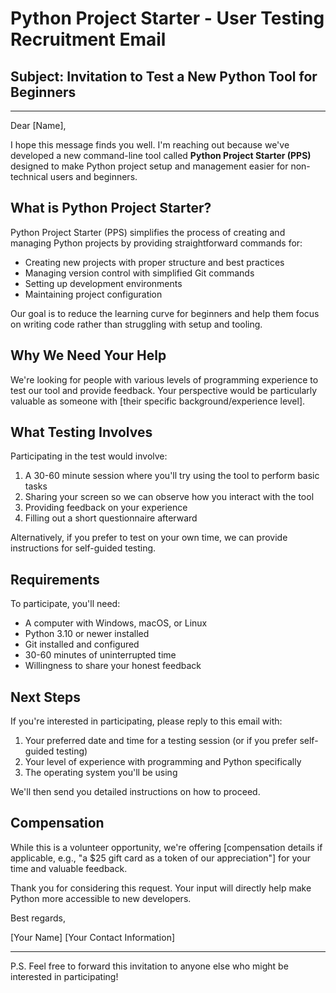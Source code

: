 # Python Project Starter - User Testing Recruitment Email

## Subject: Invitation to Test a New Python Tool for Beginners

---

Dear [Name],

I hope this message finds you well. I'm reaching out because we've developed a new command-line tool called **Python Project Starter (PPS)** designed to make Python project setup and management easier for non-technical users and beginners.

## What is Python Project Starter?

Python Project Starter (PPS) simplifies the process of creating and managing Python projects by providing straightforward commands for:

- Creating new projects with proper structure and best practices
- Managing version control with simplified Git commands
- Setting up development environments
- Maintaining project configuration

Our goal is to reduce the learning curve for beginners and help them focus on writing code rather than struggling with setup and tooling.

## Why We Need Your Help

We're looking for people with various levels of programming experience to test our tool and provide feedback. Your perspective would be particularly valuable as someone with [their specific background/experience level].

## What Testing Involves

Participating in the test would involve:

1. A 30-60 minute session where you'll try using the tool to perform basic tasks
2. Sharing your screen so we can observe how you interact with the tool
3. Providing feedback on your experience
4. Filling out a short questionnaire afterward

Alternatively, if you prefer to test on your own time, we can provide instructions for self-guided testing.

## Requirements

To participate, you'll need:

- A computer with Windows, macOS, or Linux
- Python 3.10 or newer installed
- Git installed and configured
- 30-60 minutes of uninterrupted time
- Willingness to share your honest feedback

## Next Steps

If you're interested in participating, please reply to this email with:

1. Your preferred date and time for a testing session (or if you prefer self-guided testing)
2. Your level of experience with programming and Python specifically
3. The operating system you'll be using

We'll then send you detailed instructions on how to proceed.

## Compensation

While this is a volunteer opportunity, we're offering [compensation details if applicable, e.g., "a $25 gift card as a token of our appreciation"] for your time and valuable feedback.

Thank you for considering this request. Your input will directly help make Python more accessible to new developers.

Best regards,

[Your Name]
[Your Contact Information]

---

P.S. Feel free to forward this invitation to anyone else who might be interested in participating!
